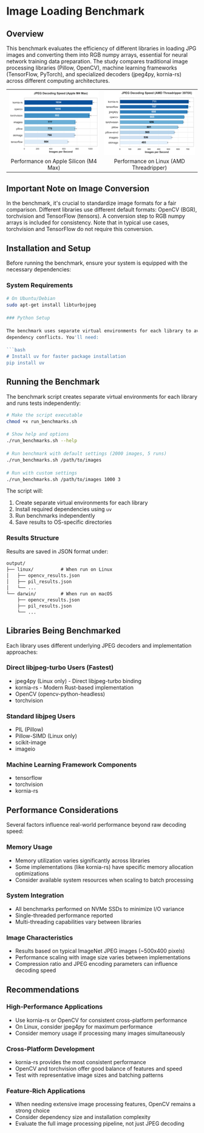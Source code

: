 # Image Loading Benchmark
## Overview

This benchmark evaluates the efficiency of different libraries in loading JPG images
and converting them into RGB numpy arrays, essential for neural network training
data preparation. The study compares traditional image processing libraries (Pillow, OpenCV),
machine learning frameworks (TensorFlow, PyTorch), and specialized decoders (jpeg4py, kornia-rs)
across different computing architectures.

<table>
  <tr>
    <td><img src="images/performance_darwin.png" alt="Darwin Performance" width="400"/></td>
    <td><img src="images/performance_linux.png" alt="Linux Performance" width="400"/></td>
  </tr>
  <tr>
    <td align="center">Performance on Apple Silicon (M4 Max)</td>
    <td align="center">Performance on Linux (AMD Threadripper)</td>
  </tr>
</table>

## Important Note on Image Conversion

In the benchmark, it's crucial to standardize image formats for a fair comparison.
Different libraries use different default formats: OpenCV (BGR), torchvision and
TensorFlow (tensors). A conversion step to RGB numpy arrays is included for
consistency. Note that in typical use cases, torchvision and TensorFlow do not
require this conversion.

## Installation and Setup

Before running the benchmark, ensure your system is equipped with the necessary
dependencies:

### System Requirements

```bash
# On Ubuntu/Debian
sudo apt-get install libturbojpeg

### Python Setup

The benchmark uses separate virtual environments for each library to avoid
dependency conflicts. You'll need:

```bash
# Install uv for faster package installation
pip install uv
```

## Running the Benchmark

The benchmark script creates separate virtual environments for each library and
runs tests independently:

```bash
# Make the script executable
chmod +x run_benchmarks.sh

# Show help and options
./run_benchmarks.sh --help

# Run benchmark with default settings (2000 images, 5 runs)
./run_benchmarks.sh /path/to/images

# Run with custom settings
./run_benchmarks.sh /path/to/images 1000 3
```

The script will:

1. Create separate virtual environments for each library
2. Install required dependencies using `uv`
3. Run benchmarks independently
4. Save results to OS-specific directories

### Results Structure

Results are saved in JSON format under:

```text
output/
├── linux/          # When run on Linux
│   ├── opencv_results.json
│   ├── pil_results.json
│   └── ...
└── darwin/         # When run on macOS
    ├── opencv_results.json
    ├── pil_results.json
    └── ...
```

## Libraries Being Benchmarked

Each library uses different underlying JPEG decoders and implementation approaches:

### Direct libjpeg-turbo Users (Fastest)
- jpeg4py (Linux only) - Direct libjpeg-turbo binding
- kornia-rs - Modern Rust-based implementation
- OpenCV (opencv-python-headless)
- torchvision

### Standard libjpeg Users
- PIL (Pillow)
- Pillow-SIMD (Linux only)
- scikit-image
- imageio

### Machine Learning Framework Components
- tensorflow
- torchvision
- kornia-rs


## Performance Considerations

Several factors influence real-world performance beyond raw decoding speed:

### Memory Usage
- Memory utilization varies significantly across libraries
- Some implementations (like kornia-rs) have specific memory allocation optimizations
- Consider available system resources when scaling to batch processing

### System Integration
- All benchmarks performed on NVMe SSDs to minimize I/O variance
- Single-threaded performance reported
- Multi-threading capabilities vary between libraries

### Image Characteristics
- Results based on typical ImageNet JPEG images (~500x400 pixels)
- Performance scaling with image size varies between implementations
- Compression ratio and JPEG encoding parameters can influence decoding speed

## Recommendations

### High-Performance Applications
- Use kornia-rs or OpenCV for consistent cross-platform performance
- On Linux, consider jpeg4py for maximum performance
- Consider memory usage if processing many images simultaneously

### Cross-Platform Development
- kornia-rs provides the most consistent performance
- OpenCV and torchvision offer good balance of features and speed
- Test with representative image sizes and batching patterns

### Feature-Rich Applications
- When needing extensive image processing features, OpenCV remains a strong choice
- Consider dependency size and installation complexity
- Evaluate the full image processing pipeline, not just JPEG decoding
